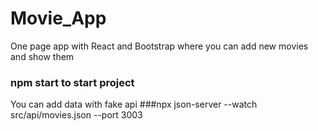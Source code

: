 # Movie_App
One page app with React and Bootstrap where you can add new movies and show them

### npm start to start project

You can add data with fake api
###npx json-server --watch src/api/movies.json --port 3003
